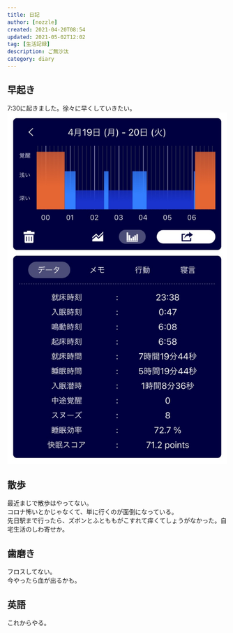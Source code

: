```yaml
---
title: 日記
author: [nozzle]
created: 2021-04-20T08:54
updated: 2021-05-02T12:02
tag: [生活記録]
description: ご無沙汰
category: diary
---
```


## 早起き
7:30に起きました。徐々に早くしていきたい。  
![](./01.JPG)

## 散歩
最近まじで散歩はやってない。  
コロナ怖いとかじゃなくて、単に行くのが面倒になっている。  
先日駅まで行ったら、ズボンとふとももがこすれて痒くてしょうがなかった。自宅生活のしわ寄せか。  

## 歯磨き
フロスしてない。  
今やったら血が出るかも。  

## 英語
これからやる。